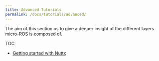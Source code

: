 ```yaml
---
title: Advanced Tutorials
permalink: /docs/tutorials/advanced/
---
```


The aim of this section os to give a deeper insight of the different layers micro-ROS is composed of.

TOC

*   [Getting started with Nuttx](/docs/tutorials/advanced/nuttx_getting_started/)

